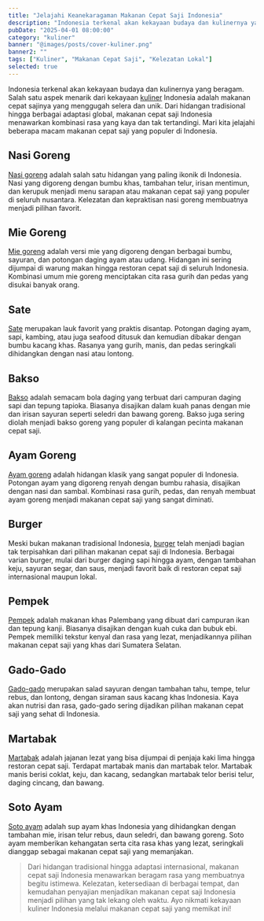 ```yaml
---
title: "Jelajahi Keanekaragaman Makanan Cepat Saji Indonesia"
description: "Indonesia terkenal akan kekayaan budaya dan kulinernya yang beragam. Salah satu aspek menarik dari kekayaan kuliner Indonesia adalah makanan cepat sajinya yang menggugah selera dan unik."
pubDate: "2025-04-01 08:00:00"
category: "kuliner"
banner: "@images/posts/cover-kuliner.png"
banner2: ""
tags: ["Kuliner", "Makanan Cepat Saji", "Kelezatan Lokal"]
selected: true
---
```


Indonesia terkenal akan kekayaan budaya dan kulinernya yang beragam. Salah satu aspek menarik dari kekayaan [kuliner](https://id.m.wikipedia.org/wiki/Makanan) Indonesia adalah makanan cepat sajinya yang menggugah selera dan unik. Dari hidangan tradisional hingga berbagai adaptasi global, makanan cepat saji Indonesia menawarkan kombinasi rasa yang kaya dan tak tertandingi. Mari kita jelajahi beberapa macam makanan cepat saji yang populer di Indonesia.

## Nasi Goreng

[Nasi goreng](https://id.m.wikipedia.org/wiki/Nasi_goreng) adalah salah satu hidangan yang paling ikonik di Indonesia. Nasi yang digoreng dengan bumbu khas, tambahan telur, irisan mentimun, dan kerupuk menjadi menu sarapan atau makanan cepat saji yang populer di seluruh nusantara. Kelezatan dan kepraktisan nasi goreng membuatnya menjadi pilihan favorit.

## Mie Goreng

[Mie goreng](https://id.m.wikipedia.org/wiki/Mi_goreng) adalah versi mie yang digoreng dengan berbagai bumbu, sayuran, dan potongan daging ayam atau udang. Hidangan ini sering dijumpai di warung makan hingga restoran cepat saji di seluruh Indonesia. Kombinasi umum mie goreng menciptakan cita rasa gurih dan pedas yang disukai banyak orang.

## Sate

[Sate](https://id.m.wikipedia.org/wiki/Sate) merupakan lauk favorit yang praktis disantap. Potongan daging ayam, sapi, kambing, atau juga seafood ditusuk dan kemudian dibakar dengan bumbu kacang khas. Rasanya yang gurih, manis, dan pedas seringkali dihidangkan dengan nasi atau lontong.

## Bakso

[Bakso](https://id.m.wikipedia.org/wiki/Bakso) adalah semacam bola daging yang terbuat dari campuran daging sapi dan tepung tapioka. Biasanya disajikan dalam kuah panas dengan mie dan irisan sayuran seperti seledri dan bawang goreng. Bakso juga sering diolah menjadi bakso goreng yang populer di kalangan pecinta makanan cepat saji.

## Ayam Goreng

[Ayam goreng](https://id.m.wikipedia.org/wiki/Ayam_goreng_tepung) adalah hidangan klasik yang sangat populer di Indonesia. Potongan ayam yang digoreng renyah dengan bumbu rahasia, disajikan dengan nasi dan sambal. Kombinasi rasa gurih, pedas, dan renyah membuat ayam goreng menjadi makanan cepat saji yang sangat diminati.

## Burger

Meski bukan makanan tradisional Indonesia, [burger](https://id.m.wikipedia.org/wiki/Hamburger) telah menjadi bagian tak terpisahkan dari pilihan makanan cepat saji di Indonesia. Berbagai varian burger, mulai dari burger daging sapi hingga ayam, dengan tambahan keju, sayuran segar, dan saus, menjadi favorit baik di restoran cepat saji internasional maupun lokal.

## Pempek

[Pempek](https://id.m.wikipedia.org/wiki/Pempek) adalah makanan khas Palembang yang dibuat dari campuran ikan dan tepung kanji. Biasanya disajikan dengan kuah cuka dan bubuk ebi. Pempek memiliki tekstur kenyal dan rasa yang lezat, menjadikannya pilihan makanan cepat saji yang khas dari Sumatera Selatan.

## Gado-Gado

[Gado-gado](https://id.m.wikipedia.org/wiki/Gado-gado) merupakan salad sayuran dengan tambahan tahu, tempe, telur rebus, dan lontong, dengan siraman saus kacang khas Indonesia. Kaya akan nutrisi dan rasa, gado-gado sering dijadikan pilihan makanan cepat saji yang sehat di Indonesia.

## Martabak

[Martabak](https://id.m.wikipedia.org/wiki/Martabak) adalah jajanan lezat yang bisa dijumpai di penjaja kaki lima hingga restoran cepat saji. Terdapat martabak manis dan martabak telor. Martabak manis berisi coklat, keju, dan kacang, sedangkan martabak telor berisi telur, daging cincang, dan bawang.

## Soto Ayam

[Soto ayam](https://id.m.wikipedia.org/wiki/Soto_ayam) adalah sup ayam khas Indonesia yang dihidangkan dengan tambahan mie, irisan telur rebus, daun seledri, dan bawang goreng. Soto ayam memberikan kehangatan serta cita rasa khas yang lezat, seringkali dianggap sebagai makanan cepat saji yang memanjakan.

> Dari hidangan tradisional hingga adaptasi internasional, makanan cepat saji Indonesia menawarkan beragam rasa yang membuatnya begitu istimewa. Kelezatan, ketersediaan di berbagai tempat, dan kemudahan penyajian menjadikan makanan cepat saji Indonesia menjadi pilihan yang tak lekang oleh waktu. Ayo nikmati kekayaan kuliner Indonesia melalui makanan cepat saji yang memikat ini!
